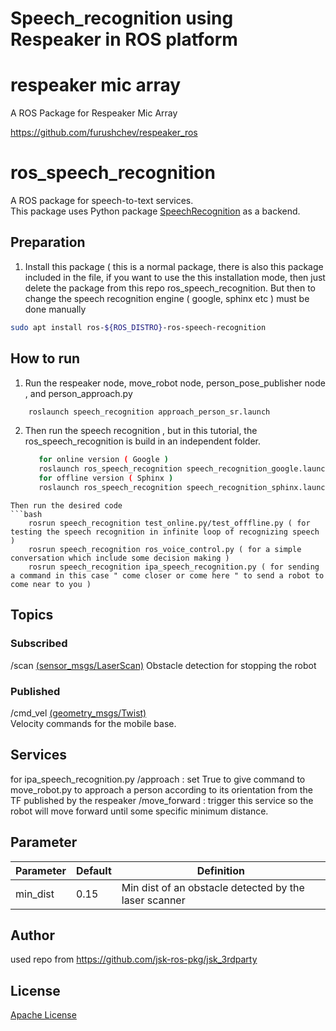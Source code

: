 Speech_recognition using Respeaker in ROS platform
=============

respeaker mic array
======================
A ROS Package for Respeaker Mic Array

https://github.com/furushchev/respeaker_ros

ros_speech_recognition
======================

A ROS package for speech-to-text services.  
This package uses Python package [SpeechRecognition](https://pypi.python.org/pypi/SpeechRecognition) as a backend.

## Preparation

1. Install this package ( this is a normal package, there is also this package included in the file, if you want to use the this installation mode, then just delete the package from this repo ros_speech_recognition. But then to change the speech recognition engine ( google, sphinx etc ) must be done manually

  ```bash
  sudo apt install ros-${ROS_DISTRO}-ros-speech-recognition
  ```
  
## How to run
1. Run the respeaker node, move_robot node, person_pose_publisher node , and person_approach.py
  ```bash
      roslaunch speech_recognition approach_person_sr.launch 
  ```

2. Then run the speech recognition , but in this tutorial, the ros_speech_recognition is build in an independent folder.
   ```bash
      for online version ( Google ) 
      roslaunch ros_speech_recognition speech_recognition_google.launch 
      for offline version ( Sphinx ) 
      roslaunch ros_speech_recognition speech_recognition_sphinx.launch 
  ```
  Then run the desired code
  ```bash
      rosrun speech_recognition test_online.py/test_offfline.py ( for testing the speech recognition in infinite loop of recognizing speech )
      rosrun speech_recognition ros_voice_control.py ( for a simple conversation which include some decision making )
      rosrun speech_recognition ipa_speech_recognition.py ( for sending a command in this case " come closer or come here " to send a robot to come near to you ) 
  ```

## Topics
### Subscribed

/scan [(sensor_msgs/LaserScan)](http://docs.ros.org/melodic/api/sensor_msgs/html/msg/LaserScan.html) 
Obstacle detection for stopping the robot
### Published
/cmd_vel [(geometry_msgs/Twist)](http://docs.ros.org/api/geometry_msgs/html/msg/Twist.html)  
Velocity commands for the mobile base.

## Services
for ipa_speech_recognition.py 
/approach : set True to give command to move_robot.py to approach a person according to its orientation from the TF published by the respeaker
/move_forward : trigger this service so the robot will move forward until some specific minimum distance.

## Parameter
|Parameter|Default|Definition|
|-----|----------|-------|
|min_dist|0.15|Min dist of an obstacle detected by the laser scanner|

## Author
used repo from https://github.com/jsk-ros-pkg/jsk_3rdparty


## License

[Apache License](LICENSE)
